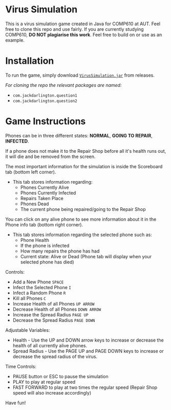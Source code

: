 # Virus Simulation
This is a virus simulation game created in Java for COMP610 at AUT. Feel free to clone this repo and use fairly. If you are currently studying COMP610, **DO NOT plagiarise this work**. Feel free to build on or use as an example.

# Installation
To run the game, simply download [`VirusSimulation.jar`](https://github.com/jackdar/VirusSimulation/releases) from releases.

*For cloning the repo the relevant packages are named:*
- `com.jackdarlington.question1`
- `com.jackdarlington.question2`

# Game Instructions
Phones can be in three different states: **NORMAL**, **GOING TO REPAIR**, **INFECTED**.

If a phone does not make it to the Repair Shop before all it's health runs out, it will
die and be removed from the screen.

The most important information for the simulation is inside the Scoreboard tab (bottom left corner).
- This tab stores information regarding:
  - Phones Currently Alive
  - Phones Currently Infected
  - Repairs Taken Place
  - Phones Dead
  - The current phone being repaired/going to the Repair Shop

You can click on any alive phone to see more information about it in the Phone info tab (bottom right corner).
- This tab stores information regarding the selected phone such as:
  - Phone Health
  - If the phone is infected
  - How many repairs the phone has had
  - Current state: Alive or Dead (Phone tab will display when your selected phone has died)

Controls:
- Add a New Phone			            `SPACE`
- Infect the Selected Phone	      `I`
- Infect a Random Phone		        `R`
- Kill all Phones 		            `C`
- Increase Health of all Phones	  `UP ARROW`
- Decrease Health of all Phones	  `DOWN ARROW`
- Increase the Spread Radius		  `PAGE UP`
- Decrease the Spread Radius		  `PAGE DOWN`

Adjustable Variables:
* Health - Use the UP and DOWN arrow keys to increase or decrease the health of all currently alive phones.
* Spread Radius - Use the PAGE UP and PAGE DOWN keys to increase or decrease the spread radius of the virus.

Time Controls:
- PAUSE button or ESC to pause the simulation
- PLAY to play at regular speed
- FAST FORWARD to play at two times the regular speed (Repair Shop speed will also increase accordingly)

Have fun!

